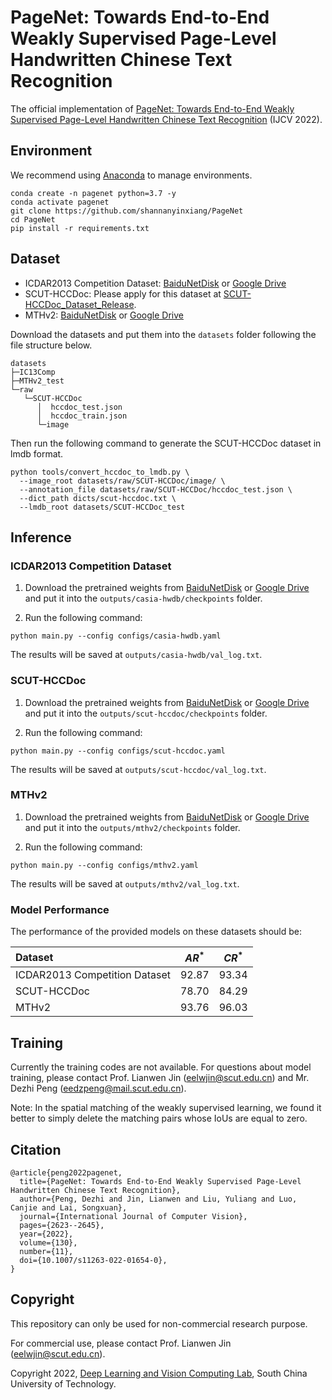 # PageNet: Towards End-to-End Weakly Supervised Page-Level Handwritten Chinese Text Recognition

The official implementation of [PageNet: Towards End-to-End Weakly Supervised Page-Level Handwritten Chinese Text Recognition](https://arxiv.org/abs/2207.14807) (IJCV 2022). 

## Environment
We recommend using [Anaconda](https://www.anaconda.com/) to manage environments.
```
conda create -n pagenet python=3.7 -y 
conda activate pagenet
git clone https://github.com/shannanyinxiang/PageNet
cd PageNet
pip install -r requirements.txt
```

## Dataset
- ICDAR2013 Competition Dataset: [BaiduNetDisk](https://pan.baidu.com/s/1uM2u1O9cByZtOdXyBUs6lw?pwd=uqxp) or [Google Drive](https://drive.google.com/drive/folders/120phawO79BxCSgzwaBl1vO6iYXexzZeB?usp=share_link)
- SCUT-HCCDoc: Please apply for this dataset at [SCUT-HCCDoc_Dataset_Release](https://github.com/HCIILAB/SCUT-HCCDoc_Dataset_Release).
- MTHv2: [BaiduNetDisk](https://pan.baidu.com/s/1fDU1zlynG1UpQThf2-2LKA?pwd=9c53) or [Google Drive](https://drive.google.com/drive/folders/1UfU4CA3HE-zq2AjY26_QTfKaTtk2p1jw?usp=share_link)

Download the datasets and put them into the `datasets` folder following the file structure below.
```
datasets
├─IC13Comp
├─MTHv2_test
└─raw
   └─SCUT-HCCDoc
      │  hccdoc_test.json
      │  hccdoc_train.json
      └─image
```

Then run the following command to generate the SCUT-HCCDoc dataset in lmdb format.
```
python tools/convert_hccdoc_to_lmdb.py \
  --image_root datasets/raw/SCUT-HCCDoc/image/ \
  --annotation_file datasets/raw/SCUT-HCCDoc/hccdoc_test.json \
  --dict_path dicts/scut-hccdoc.txt \
  --lmdb_root datasets/SCUT-HCCDoc_test
```

## Inference

### ICDAR2013 Competition Dataset 

1. Download the pretrained weights from [BaiduNetDisk](https://pan.baidu.com/s/1FjgZIn0FiK1FU5NxUxPeig?pwd=b3ym) or [Google Drive](https://drive.google.com/file/d/1YxDbrCm0WNjJ05LK4uN7W4VMEzxf7LNg/view?usp=share_link) and put it into the `outputs/casia-hwdb/checkpoints` folder.

2. Run the following command:
```
python main.py --config configs/casia-hwdb.yaml
```
The results will be saved at `outputs/casia-hwdb/val_log.txt`.

### SCUT-HCCDoc 

1. Download the pretrained weights from [BaiduNetDisk](https://pan.baidu.com/s/1nYcZk9ektLMVIynMORewOg?pwd=dgvh) or [Google Drive](https://drive.google.com/file/d/1ZVuR-qJ9Opj9HC1tuv_5zqvaGkpeic5f/view?usp=share_link) and put it into the `outputs/scut-hccdoc/checkpoints` folder.

2. Run the following command:
```
python main.py --config configs/scut-hccdoc.yaml
```
The results will be saved at `outputs/scut-hccdoc/val_log.txt`.

### MTHv2 

1. Download the pretrained weights from [BaiduNetDisk](https://pan.baidu.com/s/1zRNkUCJnltE0XExlWhbyLg?pwd=0gsw) or [Google Drive](https://drive.google.com/file/d/15NVsNq4gXaSEW2S2Am3tcd0dYti10at8/view?usp=share_link) and put it into the `outputs/mthv2/checkpoints` folder.

2. Run the following command:
```
python main.py --config configs/mthv2.yaml
```
The results will be saved at `outputs/mthv2/val_log.txt`.

### Model Performance

The performance of the provided models on these datasets should be:

| Dataset | $AR^*$ | $CR^*$ |
| :---    | :---:  | :---:  |
| ICDAR2013 Competition Dataset | 92.87 | 93.34 |
| SCUT-HCCDoc | 78.70 | 84.29 |
| MTHv2 | 93.76 | 96.03 | 

## Training
Currently the training codes are not available. For questions about model training, please contact Prof. Lianwen Jin (eelwjin@scut.edu.cn) and Mr. Dezhi Peng (eedzpeng@mail.scut.edu.cn).

Note: In the spatial matching of the weakly supervised learning, we found it better to simply delete the matching pairs whose IoUs are equal to zero.

## Citation
```
@article{peng2022pagenet,
  title={PageNet: Towards End-to-End Weakly Supervised Page-Level Handwritten Chinese Text Recognition},
  author={Peng, Dezhi and Jin, Lianwen and Liu, Yuliang and Luo, Canjie and Lai, Songxuan},
  journal={International Journal of Computer Vision},
  pages={2623--2645},
  year={2022},
  volume={130},
  number={11},
  doi={10.1007/s11263-022-01654-0},
}
```

## Copyright
This repository can only be used for non-commercial research purpose.

For commercial use, please contact Prof. Lianwen Jin (eelwjin@scut.edu.cn).

Copyright 2022, [Deep Learning and Vision Computing Lab](http://www.dlvc-lab.net), South China University of Technology. 